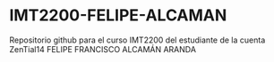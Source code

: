 # IMT2200-FELIPE-ALCAMAN
Repositorio github para el curso IMT2200 del estudiante de la cuenta ZenTial14
FELIPE FRANCISCO ALCAMÁN ARANDA